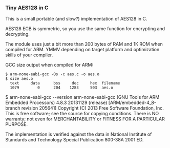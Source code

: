 ### Tiny AES128 in C

This is a small portable (and slow?) implementation of AES128 in C.

AES128 ECB is symmetric, so you use the same function for encrypting and decrypting.

The module uses just a bit more than 200 bytes of RAM and 1K ROM when compiled for ARM.
YMMV depending on target platform and optimization skills of your compiler.


GCC size output when compiled for ARM:


    $ arm-none-eabi-gcc -Os -c aes.c -o aes.o
    $ size aes.o
      text     data      bss	 dec     hex  filename
      1079        0      204    1283     503  aes.o




$ arm-none-eabi-gcc --version
arm-none-eabi-gcc (GNU Tools for ARM Embedded Processors) 4.8.3 20131129 (release) [ARM/embedded-4_8-branch revision 205641]
Copyright (C) 2013 Free Software Foundation, Inc.
This is free software; see the source for copying conditions.  There is NO
warranty; not even for MERCHANTABILITY or FITNESS FOR A PARTICULAR PURPOSE.


The implementation is verified against the data in National Institute of Standards and Technology Special Publication 800-38A 2001 ED.
